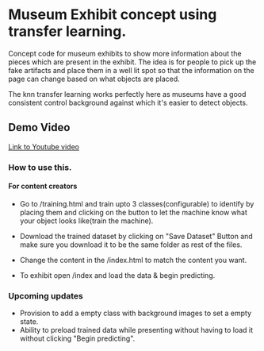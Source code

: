 # Museum Exhibit concept using transfer learning.


Concept code for museum exhibits to show more information about the pieces which are present in the exhibit. The idea is for people to pick up the fake artifacts and place them in a well lit spot so that the information on the page can change based on what objects are placed.

The knn transfer learning works perfectly here as museums have a good consistent control background against which it's easier to detect objects.

## Demo Video

[Link to Youtube video](https://youtu.be/xKa1Vvh38cw)

### How to use this.

#### For content creators
- Go to /training.html and train upto 3 classes(configurable) to identify by placing them and clicking on the button to let the machine know what your object looks like(train the machine).

- Download the trained dataset by clicking on "Save Dataset" Button and make sure you download it to be the same folder as rest of the files.

- Change the content in the /index.html to match the content you want.

- To exhibit open /index and load the data & begin predicting.


### Upcoming updates

- Provision to add a empty class with background images to set a empty state.
- Ability to preload trained data while presenting without having to load it without clicking "Begin predicting".
